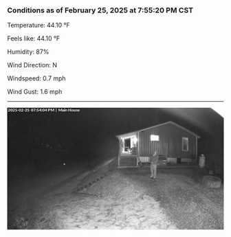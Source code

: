 ### Conditions as of February 25, 2025 at 7:55:20 PM CST 

Temperature: 44.10 &deg;F

Feels like: 44.10 &deg;F

Humidity: 87%

Wind Direction: N

Windspeed: 0.7 mph

Wind Gust: 1.6 mph

---

<img src="./images/latest.jpeg"/>

